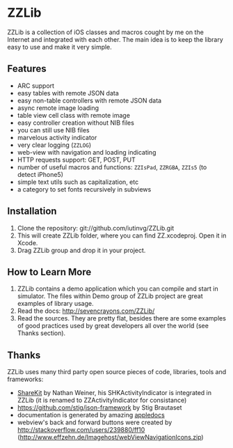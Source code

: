 ZZLib
=====

ZZLib is a collection of iOS classes and macros cought by me on the Internet
and integrated with each other. The main idea is to keep the library easy to use and make it very simple.

Features
--------

- ARC support
- easy tables with remote JSON data
- easy non-table controllers with remote JSON data
- async remote image loading
- table view cell class with remote image
- easy controller creation without NIB files
- you can still use NIB files
- marvelous activity indicator
- very clear logging (`ZZLOG`)
- web-view with navigation and loading indicating
- HTTP requests support: GET, POST, PUT
- number of useful macros and functions: `ZZIsPad`, `ZZRGBA`, `ZZIs5` (to detect iPhone5)
- simple text utils such as capitalization, etc
- a category to set fonts recursively in subviews

Installation
------------

1. Clone the repository:
	git://github.com/iutinvg/ZZLib.git
2. This will create ZZLib folder, where you can find ZZ.xcodeproj. Open it in Xcode.
3. Drag ZZLib group and drop it in your project.

How to Learn More
-----------------

1. ZZLib contains a demo application which you can compile and start in simulator.
   The files within Demo group of ZZLib project are great examples of library usage.
2. Read the docs: http://sevencrayons.com/ZZLib/
3. Read the sources. They are pretty flat, besides there are some examples of good
   practices used by great developers all over the world (see Thanks section).

Thanks
------

ZZLib uses many third party open source pieces of code, libraries, tools and frameworks:

- [ShareKit](http://getsharekit.com/) by Nathan Weiner, his SHKActivityIndicator is integrated in ZZLib (it is renamed to ZZActivityIndicator for consistance)
- https://github.com/stig/json-framework by Stig Brautaset
- documentation is generated by amazing [appledocs](https://github.com/tomaz/appledoc)
- webview's back and forward buttons were created by http://stackoverflow.com/users/239880/ff10 (http://www.effzehn.de/Imagehost/webViewNavigationIcons.zip)
